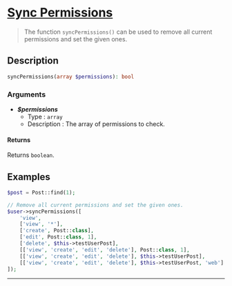 # <u>Sync Permissions</u>

 > The function `syncPermissions()` can be used to remove all current permissions and set the given ones.

## Description

```php
syncPermissions(array $permissions): bool
```

### Arguments

- ***$permissions***
    - Type :  `array`
    - Description : The array of permissions to check.

#### Returns

Returns `boolean`.

## Examples

```php
$post = Post::find(1);

// Remove all current permissions and set the given ones.
$user->syncPermissions([
    'view',
    ['view', '*'],
    ['create', Post::class],
    ['edit', Post::class, 1],
    ['delete', $this->testUserPost],
    [['view', 'create', 'edit', 'delete'], Post::class, 1],
    [['view', 'create', 'edit', 'delete'], $this->testUserPost],
    [['view', 'create', 'edit', 'delete'], $this->testUserPost, 'web']
]);

```

---

